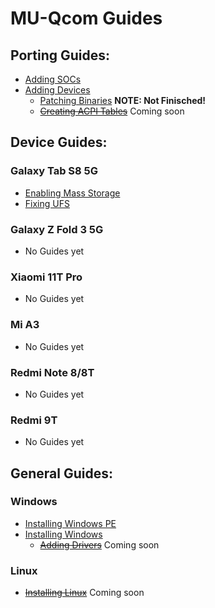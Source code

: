# MU-Qcom Guides

## Porting Guides:

   - [Adding SOCs](https://github.com/Robotix22/UEFI-Guides/blob/main/MU-Qcom/Porting/SOC.md)
   - [Adding Devices](https://github.com/Robotix22/UEFI-Guides/blob/main/MU-Qcom/Porting/Device.md)
       - [Patching Binaries](https://github.com/Robotix22/UEFI-Guides/blob/main/MU-Qcom/Porting/Binaries.md) **NOTE: Not Finisched!**
       - ~~[Creating ACPI Tables](https://github.com/Robotix22/UEFI-Guides/blob/main/MU-Qcom/Porting/ACPI.md)~~ Coming soon

## Device Guides:

### Galaxy Tab S8 5G

   - [Enabling Mass Storage](https://github.com/Robotix22/UEFI-Guides/blob/main/MU-Qcom/Galaxy-Tab-S8-5G/Mass-Storage.md)
   - [Fixing UFS](https://github.com/Robotix22/UEFI-Guides/blob/main/MU-Qcom/Galaxy-Tab-S8-5G/Fix-UFS.md)

### Galaxy Z Fold 3 5G

   - No Guides yet

### Xiaomi 11T Pro

   - No Guides yet

### Mi A3

   - No Guides yet

### Redmi Note 8/8T

   - No Guides yet

### Redmi 9T

   - No Guides yet

## General Guides:

### Windows

   - [Installing Windows PE](https://github.com/Robotix22/UEFI-Guides/blob/main/MU-Qcom/General/WinPE.md)
   - [Installing Windows](https://github.com/Robotix22/UEFI-Guides/blob/main/MU-Qcom/General/Win.md)
        - ~~[Adding Drivers](https://github.com/Robotix22/UEFI-Guides/blob/main/MU-Qcom/General/Win-Drivers.md)~~ Coming soon

### Linux

   - ~~[Installing Linux](https://github.com/Robotix22/UEFI-Guides/blob/main/MU-Qcom/General/Linux.md)~~ Coming soon
